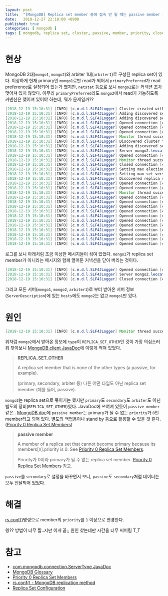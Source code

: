 ```yaml
---
layout: post
title:  "[MongoDB] Replica set member 중에 접속 안 될 때는 passive member 체크"
date:   2018-12-27 22:18:00 +0900
published: true
categories: [ mongodb ]
tags: [ mongodb, replica set, cluster, passive, member, priority, close, connection, connect ]
---
```


# 현상

MongoDB 2대(`mongo1`, `mongo2`)와 arbiter 1대(`arbiter1`)로 구성된 replica set이 있다. 이상하게 현재 primary인 `mongo1`로만 read가 되어서 `primaryPreferred`가 read preference로 설정되어 있는가 했지만, `netstat` 등으로 보니 `mongo2`로는 커넥션 조차 맺어져 있지 않았다. 아무리 `primaryPreferred`라도 `mongo2`에서 read가 가능하도록 커넨션은 맺어져 있어야 하는데, 뭐가 문제일까??

```java
[2018-12-19 15:10:31] [INFO] [c.m.d.l.SLF4JLogger] Cluster created with settings {hosts=[mongo1.leocat.kr:27017, mongo2.leocat.kr:27017], mode=MULTIPLE, requiredClusterType=UNKNOWN, serverSelectionTimeout='30000 ms', maxWaitQueueSize=50}
[2018-12-19 15:10:31] [INFO] [c.m.d.l.SLF4JLogger] Adding discovered server mongo1.leocat.kr:27017 to client view of cluster
[2018-12-19 15:10:31] [INFO] [c.m.d.l.SLF4JLogger] Adding discovered server mongo2.leocat.kr:27017 to client view of cluster
[2018-12-19 15:10:31] [INFO] [c.m.d.l.SLF4JLogger] Opened connection [connectionId{localValue:36, serverValue:614791}] to mongo2.leocat.kr:27017
[2018-12-19 15:10:31] [INFO] [c.m.d.l.SLF4JLogger] Opened connection [connectionId{localValue:34, serverValue:7713772}] to mongo1.leocat.kr:27017
[2018-12-19 15:10:31] [INFO] [c.m.d.l.SLF4JLogger] Opened connection [connectionId{localValue:35, serverValue:7713773}] to mongo1.leocat.kr:27017
[2018-12-19 15:10:31] [INFO] [c.m.d.l.SLF4JLogger] Monitor thread successfully connected to server with description ServerDescription{address=mongo1.leocat.kr:27017, type=REPLICA_SET_PRIMARY, state=CONNECTED, ok=true, version=ServerVersion{versionList=[3, 4, 5]}, minWireVersion=0, maxWireVersion=5, maxDocumentSize=16777216, roundTripTimeNanos=1097648, setName='rs-test01', canonicalAddress=mongo1.leocat.kr:27017, hosts=[mongo1.leocat.kr:27017], passives=[], arbiters=[arbiter1.leocat.kr:27017], primary='mongo1.leocat.kr:27017', tagSet=TagSet{[]}, electionId=7fffffff0000000000000001, setVersion=5, lastWriteDate=Wed Dec 19 15:10:31 KST 2018, lastUpdateTimeNanos=12873051468492200}
[2018-12-19 15:10:31] [INFO] [c.m.d.l.SLF4JLogger] Discovered cluster type of REPLICA_SET
[2018-12-19 15:10:31] [INFO] [c.m.d.l.SLF4JLogger] Adding discovered server arbiter1.leocat.kr:27017 to client view of cluster
[2018-12-19 15:10:31] [INFO] [c.m.d.l.SLF4JLogger] Server mongo2.leocat.kr:27017 is no longer a member of the replica set.  Removing from client view of cluster.
[2018-12-19 15:10:31] [INFO] [c.m.d.l.SLF4JLogger] Opened connection [connectionId{localValue:37, serverValue:614792}] to mongo2.leocat.kr:27017
[2018-12-19 15:10:31] [INFO] [c.m.d.l.SLF4JLogger] Monitor thread successfully connected to server with description ServerDescription{address=mongo2.leocat.kr:27017, type=REPLICA_SET_OTHER, state=CONNECTED, ok=true, version=ServerVersion{versionList=[3, 4, 15]}, minWireVersion=0, maxWireVersion=5, maxDocumentSize=16777216, roundTripTimeNanos=547984, setName='rs-test01', canonicalAddress=mongo2.leocat.kr:27017, hosts=[mongo1.leocat.kr:27017], passives=[], arbiters=[arbiter1.leocat.kr:27017], primary='mongo1.leocat.kr:27017', tagSet=TagSet{[]}, electionId=null, setVersion=5, lastWriteDate=Wed Dec 19 15:10:31 KST 2018, lastUpdateTimeNanos=12873051472889680}
[2018-12-19 15:10:31] [INFO] [c.m.d.l.SLF4JLogger] Closed connection [connectionId{localValue:36, serverValue:614791}] to mongo2.leocat.kr:27017 because the pool has been closed.
[2018-12-19 15:10:31] [INFO] [c.m.d.l.SLF4JLogger] Setting max election id to 7fffffff0000000000000001 from replica set primary mongo1.leocat.kr:27017
[2018-12-19 15:10:31] [INFO] [c.m.d.l.SLF4JLogger] Setting max set version to 5 from replica set primary mongo1.leocat.kr:27017
[2018-12-19 15:10:31] [INFO] [c.m.d.l.SLF4JLogger] Discovered replica set primary mongo1.leocat.kr:27017
[2018-12-19 15:10:31] [INFO] [c.m.d.l.SLF4JLogger] Opened connection [connectionId{localValue:40, serverValue:4332545}] to arbiter1.leocat.kr:27017
[2018-12-19 15:10:31] [INFO] [c.m.d.l.SLF4JLogger] Opened connection [connectionId{localValue:41, serverValue:4332546}] to arbiter1.leocat.kr:27017
[2018-12-19 15:10:31] [INFO] [c.m.d.l.SLF4JLogger] Monitor thread successfully connected to server with description ServerDescription{address=arbiter1.leocat.kr:27017, type=REPLICA_SET_ARBITER, state=CONNECTED, ok=true, version=ServerVersion{versionList=[3, 4, 15]}, minWireVersion=0, maxWireVersion=5, maxDocumentSize=16777216, roundTripTimeNanos=1271940, setName='rs-test01', canonicalAddress=arbiter1.leocat.kr:27017, hosts=[mongo1.leocat.kr:27017], passives=[], arbiters=[arbiter1.leocat.kr:27017], primary='mongo1.leocat.kr:27017', tagSet=TagSet{[]}, electionId=null, setVersion=5, lastWriteDate=Wed Dec 19 15:10:31 KST 2018, lastUpdateTimeNanos=12873051480917747}
[2018-12-19 15:10:31] [INFO] [c.m.d.l.SLF4JLogger] Opened connection [connectionId{localValue:42, serverValue:4332547}] to arbiter1.leocat.kr:27017
[2018-12-19 15:10:31] [INFO] [c.m.d.l.SLF4JLogger] Opened connection [connectionId{localValue:43, serverValue:4332548}] to arbiter1.leocat.kr:27017
[2018-12-19 15:10:31] [INFO] [c.m.d.l.SLF4JLogger] Opened connection [connectionId{localValue:39, serverValue:7713776}] to mongo1.leocat.kr:27017
[2018-12-19 15:10:31] [INFO] [c.m.d.l.SLF4JLogger] Opened connection [connectionId{localValue:44, serverValue:4332549}] to arbiter1.leocat.kr:27017
[2018-12-19 15:10:31] [INFO] [c.m.d.l.SLF4JLogger] Opened connection [connectionId{localValue:46, serverValue:4332550}] to arbiter1.leocat.kr:27017
[2018-12-19 15:10:31] [INFO] [c.m.d.l.SLF4JLogger] Opened connection [connectionId{localValue:47, serverValue:4332551}] to arbiter1.leocat.kr:27017
[2018-12-19 15:10:31] [INFO] [c.m.d.l.SLF4JLogger] Opened connection [connectionId{localValue:48, serverValue:4332552}] to arbiter1.leocat.kr:27017
[2018-12-19 15:10:31] [INFO] [c.m.d.l.SLF4JLogger] Opened connection [connectionId{localValue:49, serverValue:4332553}] to arbiter1.leocat.kr:27017
[2018-12-19 15:10:31] [INFO] [c.m.d.l.SLF4JLogger] Opened connection [connectionId{localValue:45, serverValue:7713780}] to mongo1.leocat.kr:27017
[2018-12-19 15:10:31] [INFO] [c.m.d.l.SLF4JLogger] Opened connection [connectionId{localValue:50, serverValue:4332554}] to arbiter1.leocat.kr:27017
[2018-12-19 15:10:31] [INFO] [c.m.d.l.SLF4JLogger] Opened connection [connectionId{localValue:52, serverValue:4332555}] to arbiter1.leocat.kr:27017
```

로그를 보니 아래처럼 조금 이상한 메시지들이 섞여 있었다. `mongo2`가 replica set member가 아니라는 메시지와 함께 열어둔 커넥션을 닫아 버리는 것이다.

```java
[2018-12-19 15:10:31] [INFO] [c.m.d.l.SLF4JLogger] Opened connection [connectionId{localValue:36, serverValue:614791}] to mongo2.leocat.kr:27017
[2018-12-19 15:10:31] [INFO] [c.m.d.l.SLF4JLogger] Server mongo2.leocat.kr:27017 is no longer a member of the replica set.  Removing from client view of cluster.
[2018-12-19 15:10:31] [INFO] [c.m.d.l.SLF4JLogger] Closed connection [connectionId{localValue:36, serverValue:614791}] to mongo2.leocat.kr:27017 because the pool has been closed.
```

그리고 모든 서버(`mongo1`, `mongo2`, `arbiter1`)로 부터 받아온 서버 정보(`ServerDescription`)에 있는 `hosts`에도 `mongo2`는 없고 `mongo1`만 있다.


# 원인

```java
[2018-12-19 15:10:31] [INFO] [c.m.d.l.SLF4JLogger] Monitor thread successfully connected to server with description ServerDescription{address=mongo2.leocat.kr:27017, type=REPLICA_SET_OTHER, ...
```

위처럼 `mongo2`에서 받아온 정보에 `type`이 `REPLICA_SET_OTHER`인 것이 가장 의심스러워 찾아보니 [MongoDB client JavaDoc](http://api.mongodb.com/java/current/com/mongodb/connection/ServerType.html#REPLICA_SET_OTHER)에 이렇게 적혀 있었다.

> **REPLICA_SET_OTHER**
>
> A replica set member that is none of the other types (a passive, for example).
>
> (primary, secondary, arbiter 등) 다른 어떤 타입도 아닌 replica set member (예를 들어, passive).

`mongo2`는 replica set으로 묶이기는 했지만 `primary`도 `secondary`도 `arbiter`도 아닌 별도의 장비(`REPLICA_SET_OTHER`)였다. JavaDoc에 쓰여져 있듯이 `passive member` 같은.. [MongoDB doc](https://docs.mongodb.com/manual/reference/glossary/#term-passive-member)에 `passive member`는 primary가 될 수 없는 `priority`가 `0`인 member라고 되어 있다. 별도의 백업용이나 stand by 등으로 활용할 수 있을 것 같다. ([Priority 0 Replica Set Members](https://docs.mongodb.com/manual/core/replica-set-priority-0-member/))

> **passive member**
>
> A member of a replica set that cannot become primary because its members[n].priority is 0. See [Priority 0 Replica Set Members](https://docs.mongodb.com/manual/core/replica-set-priority-0-member/).
>
> Priority가 0이라 primary가 될 수 없는 replica set member. [Priority 0 Replica Set Members](https://docs.mongodb.com/manual/core/replica-set-priority-0-member/) 참고.

`passive`를 `secondary`로 설정을 바꾸면서 보니, `passive`도 `secondary`처럼 데이터는 모두 전달되어 있었다.


# 해결

[rs.conf()](https://docs.mongodb.com/manual/reference/method/rs.conf/)명령으로 member의 `priority`를 `1` 이상으로 변경한다.

읭?? 방법이 너무 짧..지만 이게 끝;; 원인 찾는데만 시간을 너무 써버림 T_T


# 참고

- [com.mongodb.connection.ServerType JavaDoc](http://api.mongodb.com/java/current/com/mongodb/connection/ServerType.html#REPLICA_SET_OTHER)
- [MongoDB Glossary](https://docs.mongodb.com/manual/reference/glossary/#term-passive-member)
- [Priority 0 Replica Set Members](https://docs.mongodb.com/manual/core/replica-set-priority-0-member/)
- [rs.conf() - MongoDB replication method](https://docs.mongodb.com/manual/reference/method/rs.conf/)
- [Replica Set Configuration](https://docs.mongodb.com/manual/reference/replica-configuration/)
